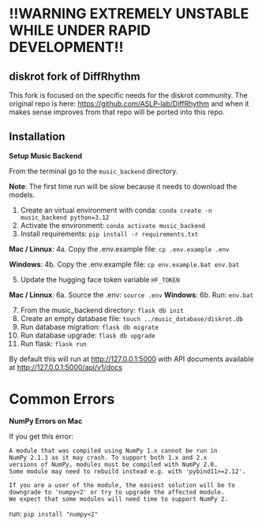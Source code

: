 
# !!WARNING EXTREMELY UNSTABLE WHILE UNDER RAPID DEVELOPMENT!!

## diskrot fork of DiffRhythm

This fork is focused on the specific needs for the diskrot community. The original repo is here: https://github.com/ASLP-lab/DiffRhythm and when it makes sense improves from that repo will be ported into this repo. 

## Installation

**Setup Music Backend**

From the terminal go to the `music_backend` directory.

**Note**: The first time run will be slow because it needs to download the models.

1. Create an virtual environment with conda: `conda create -n music_backend python=3.12`
2. Activate the environment: `conda activate music_backend`
3. Install requirements: `pip install -r requirements.txt`

**Mac / Linnux**:
4a. Copy the .env.example file: `cp .env.example .env`

**Windows**:
4b. Copy the .env.example file: `cp env.example.bat env.bat`

5. Update the hugging face token variable `HF_TOKEN`

**Mac / Linnux**:
6a. Source the .env: `source .env`
**Windows**:
6b. Run: `env.bat`

7. From the music_backend directory: `flask db init`
8. Create an empty database file: `touch ../music_database/diskrot.db`
9. Run database migration: `flask db migrate`
10. Run database upgrade: `flask db upgrade`
11. Run flask: `flask run`

By default this will run at http://127.0.0.1:5000 with API documents available at http://127.0.0.1:5000/api/v1/docs

# Common Errors

**NumPy Errors on Mac**

If you get this error:

```text
A module that was compiled using NumPy 1.x cannot be run in
NumPy 2.1.3 as it may crash. To support both 1.x and 2.x
versions of NumPy, modules must be compiled with NumPy 2.0.
Some module may need to rebuild instead e.g. with 'pybind11>=2.12'.

If you are a user of the module, the easiest solution will be to
downgrade to 'numpy<2' or try to upgrade the affected module.
We expect that some modules will need time to support NumPy 2.
```

run: `pip install "numpy<2"`


